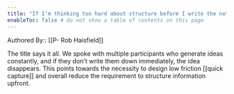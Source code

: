 ```yaml
---
title: "If I’m thinking too hard about structure before I write the note, I forget what I was going to write down"
enableToc: false # do not show a table of contents on this page
---
```


Authored By:: [[P- Rob Haisfield]]


The title says it all. We spoke with multiple participants who generate ideas constantly, and if they don't write them down immediately, the idea disappears. This points towards the necessity to design low friction [[quick capture]] and overall reduce the requirement to structure information upfront.
